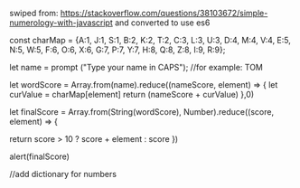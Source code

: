 swiped from: https://stackoverflow.com/questions/38103672/simple-numerology-with-javascript
and converted to use es6

const charMap = {A:1, J:1, S:1, B:2, K:2, T:2, C:3, L:3, U:3, D:4, 
  M:4, V:4, E:5, N:5, W:5, F:6, O:6, X:6, G:7, P:7, Y:7, H:8, 
  Q:8, Z:8, I:9, R:9};
  
let name = prompt ("Type your name in CAPS"); //for example: TOM

let wordScore =  Array.from(name).reduce((nameScore, element) => {
    let curValue = charMap[element]
     return (nameScore + curValue)
  },0)

let finalScore = Array.from(String(wordScore), Number).reduce((score, element) => {
  
  return score > 10 ? score + element : score
})


alert(finalScore)

//add dictionary for numbers
